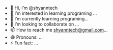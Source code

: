 - 👋 Hi, I’m @shyanntech
- 👀 I’m interested in learning programing ...
- 🌱 I’m currently learning programing...
- 💞️ I’m looking to collaborate on ...
- 📫 How to reach me shyanntech@gmail.com...
- 😄 Pronouns: ...
- ⚡ Fun fact: ...

<!---
shyanntech/shyanntech is a ✨ special ✨ repository because its `README.md` (this file) appears on your GitHub profile.
You can click the Preview link to take a look at your changes.
--->
